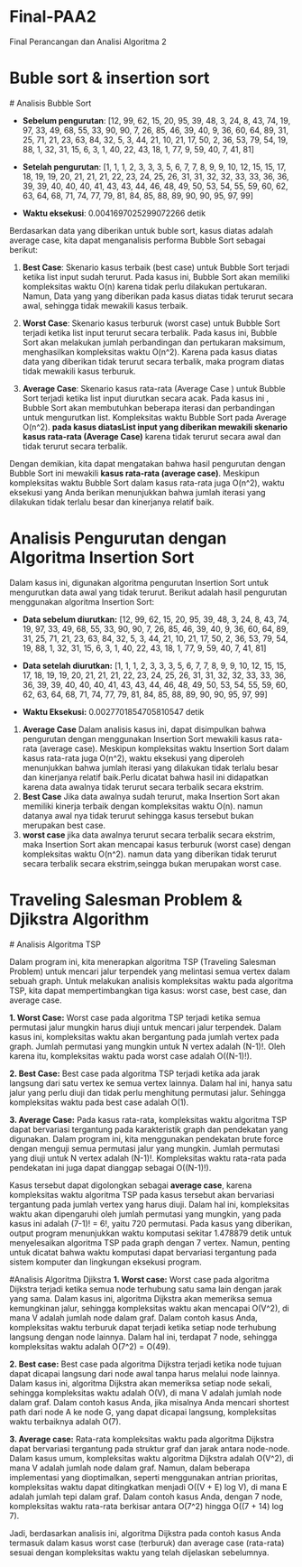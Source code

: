 # Final-PAA2
Final Perancangan dan Analisi Algoritma 2
<H1>Buble sort & insertion sort</H1>
# Analisis Bubble Sort

- **Sebelum pengurutan**: [12, 99, 62, 15, 20, 95, 39, 48, 3, 24, 8, 43, 74, 19, 97, 33, 49, 68, 55, 33, 90, 90, 7, 26, 85, 46, 39, 40, 9, 36, 60, 64, 89, 31, 25, 71, 21, 23, 63, 84, 32, 5, 3, 44, 21, 10, 21, 17, 50, 2, 36, 53, 79, 54, 19, 88, 1, 32, 31, 15, 6, 3, 1, 40, 22, 43, 18, 1, 77, 9, 59, 40, 7, 41, 81]

- **Setelah pengurutan**: [1, 1, 1, 2, 3, 3, 3, 5, 6, 7, 7, 8, 9, 9, 10, 12, 15, 15, 17, 18, 19, 19, 20, 21, 21, 21, 22, 23, 24, 25, 26, 31, 31, 32, 32, 33, 33, 36, 36, 39, 39, 40, 40, 40, 41, 43, 43, 44, 46, 48, 49, 50, 53, 54, 55, 59, 60, 62, 63, 64, 68, 71, 74, 77, 79, 81, 84, 85, 88, 89, 90, 90, 95, 97, 99]

- **Waktu eksekusi**: 0.0041697025299072266 detik

Berdasarkan data yang diberikan untuk buble sort, kasus diatas adalah average case, kita dapat menganalisis performa Bubble Sort sebagai berikut:

1. **Best Case**: Skenario kasus terbaik (best case) untuk Bubble Sort terjadi ketika list input sudah terurut. Pada kasus ini, Bubble Sort akan memiliki kompleksitas waktu O(n) karena tidak perlu dilakukan pertukaran. Namun, Data yang yang diberikan pada kasus diatas tidak terurut secara awal, sehingga tidak mewakili kasus terbaik.

2. **Worst Case**: Skenario kasus terburuk (worst case) untuk Bubble Sort terjadi ketika list input terurut secara terbalik. Pada kasus ini, Bubble Sort akan melakukan jumlah perbandingan dan pertukaran maksimum, menghasilkan kompleksitas waktu O(n^2). Karena pada kasus diatas data yang diberikan tidak terurut secara terbalik, maka program diatas tidak mewakili kasus terburuk.

3. **Average Case**: Skenario kasus rata-rata (Average Case ) untuk Bubble Sort terjadi ketika list input diurutkan secara acak. Pada kasus ini
, Bubble Sort akan membutuhkan beberapa iterasi dan perbandingan untuk mengurutkan list. Kompleksitas waktu Bubble Sort pada Average O(n^2). **pada kasus diatasList input yang diberikan mewakili skenario kasus rata-rata (Average Case)** karena tidak terurut secara awal dan tidak terurut secara terbalik.

Dengan demikian, kita dapat mengatakan bahwa hasil pengurutan dengan Bubble Sort ini mewakili **kasus rata-rata (average case)**. Meskipun kompleksitas waktu Bubble Sort dalam kasus rata-rata juga O(n^2), waktu eksekusi yang Anda berikan menunjukkan bahwa jumlah iterasi yang dilakukan tidak terlalu besar dan kinerjanya relatif baik.

# Analisis Pengurutan dengan Algoritma Insertion Sort

Dalam kasus ini, digunakan algoritma pengurutan Insertion Sort untuk mengurutkan data awal yang tidak terurut. Berikut adalah hasil pengurutan menggunakan algoritma Insertion Sort:

- **Data sebelum diurutkan:** [12, 99, 62, 15, 20, 95, 39, 48, 3, 24, 8, 43, 74, 19, 97, 33, 49, 68, 55, 33, 90, 90, 7, 26, 85, 46, 39, 40, 9, 36, 60, 64, 89, 31, 25, 71, 21, 23, 63, 84, 32, 5, 3, 44, 21, 10, 21, 17, 50, 2, 36, 53, 79, 54, 19, 88, 1, 32, 31, 15, 6, 3, 1, 40, 22, 43, 18, 1, 77, 9, 59, 40, 7, 41, 81]

- **Data setelah diurutkan:** [1, 1, 1, 2, 3, 3, 3, 5, 6, 7, 7, 8, 9, 9, 10, 12, 15, 15, 17, 18, 19, 19, 20, 21, 21, 21, 22, 23, 24, 25, 26, 31, 31, 32, 32, 33, 33, 36, 36, 39, 39, 40, 40, 40, 41, 43, 43, 44, 46, 48, 49, 50, 53, 54, 55, 59, 60, 62, 63, 64, 68, 71, 74, 77, 79, 81, 84, 85, 88, 89, 90, 90, 95, 97, 99]

- **Waktu Eksekusi:** 0.0027701854705810547 detik
1. **Average Case**
Dalam analisis kasus ini, dapat disimpulkan bahwa pengurutan dengan menggunakan Insertion Sort mewakili kasus rata-rata (average case). Meskipun kompleksitas waktu Insertion Sort dalam kasus rata-rata juga O(n^2), waktu eksekusi yang diperoleh menunjukkan bahwa jumlah iterasi yang dilakukan tidak terlalu besar dan kinerjanya relatif baik.Perlu dicatat bahwa hasil ini didapatkan karena data awalnya tidak terurut secara terbalik secara ekstrim. 
2. **Best Case**
Jika data awalnya sudah terurut, maka Insertion Sort akan memiliki kinerja terbaik dengan kompleksitas waktu O(n). namun datanya awal nya tidak  terurut sehingga kasus tersebut bukan merupakan best case.
3. **worst case**
   jika data awalnya terurut secara terbalik secara ekstrim, maka Insertion Sort akan mencapai kasus terburuk (worst case) dengan kompleksitas waktu O(n^2). namun data yang diberikan tidak terurut secara terbalik secara ekstrim,seingga bukan merupakan worst case.


<H1>Traveling Salesman Problem & Djikstra Algorithm</H1>
# Analisis Algoritma TSP

Dalam program ini, kita menerapkan algoritma TSP (Traveling Salesman Problem) untuk mencari jalur terpendek yang melintasi semua vertex dalam sebuah graph. Untuk melakukan analisis kompleksitas waktu pada algoritma TSP, kita dapat mempertimbangkan tiga kasus: worst case, best case, dan average case.

**1. Worst Case:**
Worst case pada algoritma TSP terjadi ketika semua permutasi jalur mungkin harus diuji untuk mencari jalur terpendek. Dalam kasus ini, kompleksitas waktu akan bergantung pada jumlah vertex pada graph. Jumlah permutasi yang mungkin untuk N vertex adalah (N-1)!. Oleh karena itu, kompleksitas waktu pada worst case adalah O((N-1)!).

**2. Best Case:**
Best case pada algoritma TSP terjadi ketika ada jarak langsung dari satu vertex ke semua vertex lainnya. Dalam hal ini, hanya satu jalur yang perlu diuji dan tidak perlu menghitung permutasi jalur. Sehingga kompleksitas waktu pada best case adalah O(1).

**3. Average Case:**
Pada kasus rata-rata, kompleksitas waktu algoritma TSP dapat bervariasi tergantung pada karakteristik graph dan pendekatan yang digunakan. Dalam program ini, kita menggunakan pendekatan brute force dengan menguji semua permutasi jalur yang mungkin. Jumlah permutasi yang diuji untuk N vertex adalah (N-1)!. Kompleksitas waktu rata-rata pada pendekatan ini juga dapat dianggap sebagai O((N-1)!).

Kasus tersebut dapat digolongkan sebagai **average case**, karena kompleksitas waktu algoritma TSP pada kasus tersebut akan bervariasi tergantung pada jumlah vertex yang harus diuji. Dalam hal ini, kompleksitas waktu akan dipengaruhi oleh jumlah permutasi yang mungkin, yang pada kasus ini adalah (7-1)! = 6!, yaitu 720 permutasi.
Pada kasus yang diberikan, output program menunjukkan waktu komputasi sekitar 1.478879 detik untuk menyelesaikan algoritma TSP pada graph dengan 7 vertex. Namun, penting untuk dicatat bahwa waktu komputasi dapat bervariasi tergantung pada sistem komputer dan lingkungan eksekusi program.

#Analisis Algoritma Djikstra
**1. Worst case:**
Worst case pada algoritma Dijkstra terjadi ketika semua node terhubung satu sama lain dengan jarak yang sama. Dalam kasus ini, algoritma Dijkstra akan memeriksa semua kemungkinan jalur, sehingga kompleksitas waktu akan mencapai O(V^2), di mana V adalah jumlah node dalam graf. Dalam contoh kasus Anda, kompleksitas waktu terburuk dapat terjadi ketika setiap node terhubung langsung dengan node lainnya. Dalam hal ini, terdapat 7 node, sehingga kompleksitas waktu adalah O(7^2) = O(49).

**2. Best case:**
Best case pada algoritma Dijkstra terjadi ketika node tujuan dapat dicapai langsung dari node awal tanpa harus melalui node lainnya. Dalam kasus ini, algoritma Dijkstra akan memeriksa setiap node sekali, sehingga kompleksitas waktu adalah O(V), di mana V adalah jumlah node dalam graf. Dalam contoh kasus Anda, jika misalnya Anda mencari shortest path dari node A ke node G, yang dapat dicapai langsung, kompleksitas waktu terbaiknya adalah O(7).

**3. Average case:**
Rata-rata kompleksitas waktu pada algoritma Dijkstra dapat bervariasi tergantung pada struktur graf dan jarak antara node-node. Dalam kasus umum, kompleksitas waktu algoritma Dijkstra adalah O(V^2), di mana V adalah jumlah node dalam graf. Namun, dalam beberapa implementasi yang dioptimalkan, seperti menggunakan antrian prioritas, kompleksitas waktu dapat ditingkatkan menjadi O((V + E) log V), di mana E adalah jumlah tepi dalam graf. Dalam contoh kasus Anda, dengan 7 node, kompleksitas waktu rata-rata berkisar antara O(7^2) hingga O((7 + 14) log 7).

Jadi, berdasarkan analisis ini, algoritma Dijkstra pada contoh kasus Anda termasuk dalam kasus worst case (terburuk) dan average case (rata-rata) sesuai dengan kompleksitas waktu yang telah dijelaskan sebelumnya.
